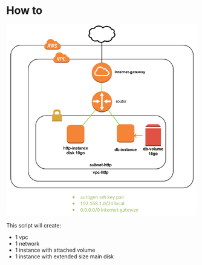 # How to

![infra instance with volume](../img/02-instance-with-volume.png "infra instance with volume")

This script will create:
-   1 vpc
-   1 network
-   1 instance with attached volume
-   1 instance with extended size main disk
